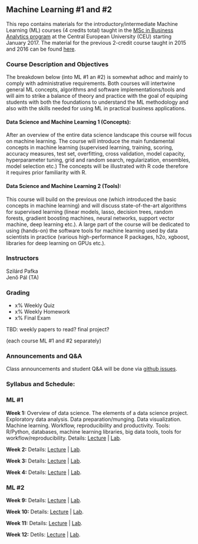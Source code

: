 

## Machine Learning #1 and #2


This repo contains materials for the introductory/intermediate Machine Learning (ML) courses (4 credits total) taught in the 
[MSc in Business Analytics program](https://economics.ceu.edu/program/master-science-business-analytics) 
at the Central European University (CEU) starting January 2017. 
The material for the previous 2-credit course taught in 2015 and 2016 can be found 
[here](https://github.com/szilard/teach-data-science-msc-analytics-ceu).


### Course Description and Objectives

The breakdown below (into ML #1 an #2) is somewhat adhoc and mainly to comply with administrative requirements.
Both courses will intertwine general ML concepts, algorithms and software implementations/tools and will
aim to strike a balance of theory and practice with the goal of equiping students with both the
foundations to understand the ML methodology and also with the skills needed for using ML in practical
business applications.

#### Data Science and Machine Learning 1 (Concepts):

After an overview of the entire data science landscape this course will focus on machine learning. The course will introduce the main fundamental concepts in machine learning (supervised learning, training, scoring, accuracy measures, test set, overfitting, cross validation, model capacity, hyperparameter tuning, grid and random search, regularization, ensembles, model selection etc.) The concepts will be illustrated with R code therefore it requires prior familiarity with R.

#### Data Science and Machine Learning 2 (Tools):

This course will build on the previous one (which introduced the basic concepts in machine learning) and will discuss state-of-the-art algorithms for supervised learning (linear models, lasso, decision trees, random forests, gradient boosting machines, neural networks, support vector machine, deep learning etc.). A large part of the course will be dedicated to using (hands-on) the software tools for machine learning used by data scientists in practice (various high-performance R packages, h2o, xgboost, libraries for deep learning on GPUs etc.).


### Instructors

Szilárd Pafka <br> 
Jenő Pál (TA)


### Grading

- x% Weekly Quiz
- x% Weekly Homework
- x% Final Exam 

TBD: weekly papers to read? final project?

(each course ML #1 and #2 separately)


### Announcements and Q&A

Class announcements and student Q&A will be done via [github issues](https://github.com/szilard/teach-ML-CEU-master-bizanalytics/issues).


### Syllabus and Schedule:

### ML #1

**Week 1:** Overview of data science. The elements of a data science project. Exploratory data analysis. Data preparation/munging. Data visualization. Machine learning. Workflow, reproducibility and productivity. Tools: R/Python, databases, machine learning libraries, big data tools, tools for workflow/reproducibility. Details: [Lecture](wk01/lect) | [Lab](wk01/lab).

**Week 2:** Details: [Lecture](wk02/lect) | [Lab](wk02/lab).

**Week 3:** Details: [Lecture](wk03/lect) | [Lab](wk03/lab).

**Week 4:** Details: [Lecture](wk04/lect) | [Lab](wk04/lab).


### ML #2

**Week 9:** Details: [Lecture](wk09/lect) | [Lab](wk09/lab).

**Week 10:** Details: [Lecture](wk10/lect) | [Lab](wk10/lab).

**Week 11:** Details: [Lecture](wk11/lect) | [Lab](wk11/lab).

**Week 12:** Detils: [Lecture](wk12/lect) | [Lab](wk12/lab).





